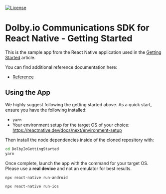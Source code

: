 [![License](https://img.shields.io/github/license/dolbyio-samples/comms-sdk-react-native-getting-started)](LICENSE)

# Dolby.io Communications SDK for React Native - Getting Started

This is the sample app from the React Native application used in the [Getting Started](https://docs.dolby.io/communications-apis/docs/getting-started-with-reactnative-sdk) article. 

You can find additional reference documentation here:
- [Reference](https://docs.dolby.io/communications-apis/docs/rn-client-sdk-references-commsapi)

## Using the App

We highly suggest following the getting started above. As a quick start, ensure you have the following installed:

- `yarn`
- Your environment setup for the target OS of your choice: https://reactnative.dev/docs/next/environment-setup

Then install the node dependencies inside of the cloned repository with:

```sh
cd DolbyIoGettingStarted
yarn
```

Once complete, launch the app with the command for your target OS. Please use a **real device** and not an emulator for best results.

```sh
npx react-native run-android
```

```sh
npx react-native run-ios
```
